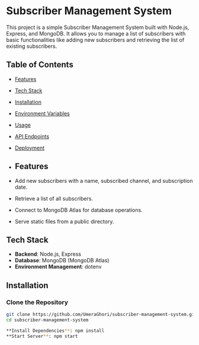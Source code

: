 # **Subscriber Management System**

This project is a simple Subscriber Management System built with Node.js, Express, and MongoDB. It allows you to manage a list of subscribers with basic functionalities like adding new subscribers and retrieving the list of existing subscribers.

## **Table of Contents**
- [Features](#features)
- [Tech Stack](#tech-stack)
- [Installation](#installation)
- [Environment Variables](#environment-variables)
- [Usage](#usage)
- [API Endpoints](#api-endpoints)
- [Deployment](#deployment)
  
- ## **Features**
- Add new subscribers with a name, subscribed channel, and subscription date.
- Retrieve a list of all subscribers.
- Connect to MongoDB Atlas for database operations.
- Serve static files from a public directory.

## **Tech Stack**
- **Backend**: Node.js, Express
- **Database**: MongoDB (MongoDB Atlas)
- **Environment Management**: dotenv

## **Installation**

### **Clone the Repository**
```bash
git clone https://github.com/UmeraGhori/subscriber-management-system.git
cd subscriber-management-system

**Install Dependencies**: npm install
**Start Server**: npm start
